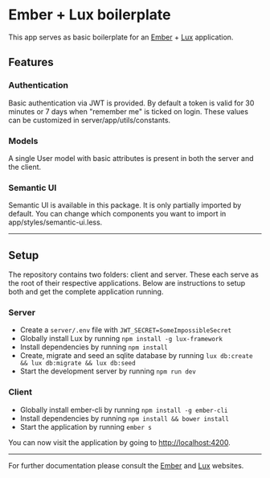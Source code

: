 # Ember + Lux boilerplate

This app serves as basic boilerplate for an [Ember](https://emberjs.com) + [Lux](httsp://github.com/postlight/lux) application.

## Features
### Authentication
Basic authentication via JWT is provided. By default a token is valid for 30 minutes or 7 days when "remember me" is ticked on login. These values can be customized in server/app/utils/constants.

### Models
A single User model with basic attributes is present in both the server and the client.

### Semantic UI
Semantic UI is available in this package. It is only partially imported by default. You can change which components you want to import in app/styles/semantic-ui.less.

---

## Setup
The repository contains two folders: client and server. These each serve as the root of their respective applications. Below are instructions to setup both and get the complete application running.

### Server

- Create a `server/.env` file with `JWT_SECRET=SomeImpossibleSecret`
- Globally install Lux by running `npm install -g lux-framework`
- Install dependencies by running `npm install`
- Create, migrate and seed an sqlite database by running `lux db:create && lux db:migrate && lux db:seed`
- Start the development server by running `npm run dev`

### Client

- Globally install ember-cli by running `npm install -g ember-cli`
- Install dependencies by running `npm install && bower install`
- Start the application by running `ember s`

You can now visit the application by going to <http://localhost:4200>.

---

For further documentation please consult the [Ember](https://emberjs.com) and [Lux](httsp://github.com/postlight/lux) websites.
